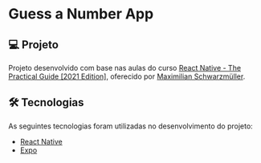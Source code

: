 # Guess a Number App

## 💻 Projeto

Projeto desenvolvido com base nas aulas do curso [React Native - The Practical Guide [2021 Edition]][course], oferecido por [Maximilian Schwarzmüller][author].

## 🛠 Tecnologias

As seguintes tecnologias foram utilizadas no desenvolvimento do projeto:

- [React Native][rn]
- [Expo][expo]

[course]: https://www.udemy.com/course/react-native-the-practical-guide/
[author]: https://www.udemy.com/user/maximilian-schwarzmuller/
[rn]: https://reactnative.dev/
[expo]: https://expo.io/
